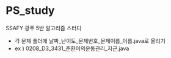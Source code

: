 # PS_study

SSAFY 광주 5반 알고리즘 스터디

- 각 문제 폴더에 날짜_난이도_문제번호_문제이름_이름.java로 올리기
- ex ) 0208_D3_3431_준환이의운동관리_지근.java